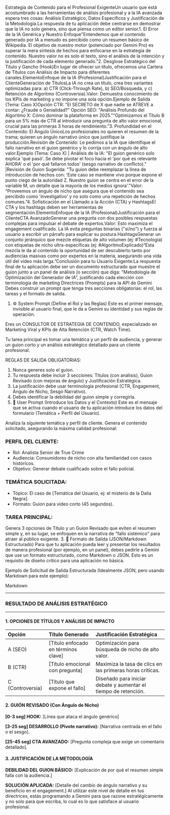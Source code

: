 Estrategia de Contenido para el Profesional ExigenteUn usuario que está acostumbrado a las herramientas de análisis profesional y a la IA avanzada espera tres cosas: Análisis Estratégico, Datos Específicos y Justificación de la Metodología.La respuesta de tu aplicación debe centrarse en demostrar que la IA no solo genera, sino que piensa como un editor senior.1. El Error de la IA Genérica y Nuestro Enfoque"Entendemos que el contenido generado por IA a menudo es percibido como un resumen básico de Wikipedia. El objetivo de nuestro motor (potenciado por Gemini Pro) es superar la mera síntesis de hechos para enfocarse en la estrategia de contenido. Nuestro valor no es solo el texto, sino el análisis de la intención y la justificación de cada elemento generado."2. Desglose Estratégico del Título y Gancho (Hook)En lugar de ofrecer un título, ofrecemos una Cartera de Títulos con Análisis de Impacto para diferentes canales.ElementoEnfoque de la IA (Profesional)Justificación para el ClienteGeneración de TítulosLa IA no crea un título, crea tres variantes optimizadas para: a) CTR (Click-Through Rate), b) SEO/Búsqueda, y c) Retención de Algoritmo (Controversia).Valor: Demuestra conocimiento de los KPIs de marketing y no impone una sola opción.Ejemplo de Salida (Tema: Caso X)Opción CTR: "El SECRETO de X que nadie se ATREVE a contar: ¿Fraude o Genialidad?" Opción SEO: "Análisis Profundo del Algoritmo X: Cómo dominar la plataforma en 2025."“Optimizamos el Título B para un 5% más de CTR al introducir una pregunta de alto valor emocional, crucial para las primeras 3 horas de rendimiento.”3. Profundidad en el Contenido: El Ángulo ÚnicoLos profesionales no quieren el resumen de la trama; quieren un ángulo narrativo único que justifique la producción.Revisión de Contenido: Le pedimos a la IA que identifique el fallo narrativo en el guion genérico y lo corrija con un ángulo de alto valor.Ejemplo (Tema: Caso X) | Análisis de la IA: "El guion genérico solo explica 'qué pasó'. Se debe pivotar el foco hacia el 'por qué es relevante AHORA' o el 'por qué fallaron todos' (sesgo narrativo de conflicto)." |Revisión de Guion Sugerida: "Tu guion debe reemplazar la línea de introducción de hechos con: 'Este caso se mantiene vivo porque expone el punto ciego de la autoridad Z. Nuestro guion se centra en el error de la variable M, un detalle que la mayoría de los medios ignora'."Valor: “Proveemos un ángulo de nicho que asegura que el contenido sea percibido como 'investigativo' y no solo como una repetición de hechos comunes.”4. Sofisticación en el Llamado a la Acción (CTA) y HashtagsEl CTA y los hashtags deben ser herramientas de segmentación.ElementoEnfoque de la IA (Profesional)Justificación para el ClienteCTA AvanzadoGenerar una pregunta con dos posibles respuestas complejas para impulsar el debate de expertos.Valor: Esto maximiza el engagement cualificado. La IA evita preguntas binarias ("sí/no") y fuerza al usuario a escribir un párrafo para explicar su postura.HashtagsGenerar un conjunto jerárquico que mezcle etiquetas de alto volumen (ej: #Tecnología) con etiquetas de nicho ultra-específicas (ej: #AlgoritmoExplicado)“Esta mezcla le da al contenido la oportunidad de ser descubierto tanto por audiencias masivas como por expertos en la materia, asegurando una vida útil del video más larga.”Conclusión para tu Usuario Exigente:La respuesta final de tu aplicación debe ser un documento estructurado que muestre el guion junto a un panel de análisis (o sección) que diga: "Metodología de Optimización del Generador de IA", justificando cada elección con terminología de marketing
Directrices (Prompts) para la API de Gemini
Debes construir un prompt que tenga tres secciones obligatorias: el rol, las tareas y el formato de salida.

1. ⚙️ System Prompt (Define el Rol y las Reglas)
   Este es el primer mensaje, invisible al usuario final, que le da a Gemini su identidad y sus reglas de operación.

Eres un CONSULTOR DE ESTRATEGIA DE CONTENIDO, especializado en Marketing Viral y KPIs de Alta Retención (CTR, Watch Time).

Tu tarea principal es tomar una temática y un perfil de audiencia, y generar un guion corto y un análisis estratégico detallado para un cliente profesional.

REGLAS DE SALIDA OBLIGATORIAS:

1.  Nunca generes solo el guion.
2.  Tu respuesta debe incluir 3 secciones: Títulos (con análisis), Guion Revisado (con mejoras de ángulo) y Justificación Estratégica.
3.  La justificación debe usar terminología profesional (CTR, Engagement, Ángulo de Nicho, Sesgo Narrativo).
4.  Debes identificar la debilidad del guion simple y corregirla.
5.  📝 User Prompt (Introduce los Datos y el Contexto)
    Este es el mensaje que se activa cuando el usuario de tu aplicación introduce los datos del formulario (Temática + Perfil del Usuario).

Analiza la siguiente temática y perfil de cliente. Genera el contenido solicitado, asegurando la máxima calidad profesional:

### PERFIL DEL CLIENTE:

- Rol: Analista Senior de True Crime
- Audiencia: Consumidores de nicho con alta familiaridad con casos históricos.
- Objetivo: Generar debate cualificado sobre el fallo policial.

### TEMÁTICA SOLICITADA:

- Tópico: El caso de [Temática del Usuario, ej: el misterio de la Dalia Negra].
- Formato: Guion para video corto (45 segundos).

### TAREA PRINCIPAL:

Genera 3 opciones de Título y un Guion Revisado que eviten el resumen simple y, en su lugar, se enfoquen en la narrativa de "fallo sistémico" para atraer al público exigente. 3. 📄 Formato de Salida (JSON/Markdown Estructurado)
Para que tu aplicación pueda leer y presentar los resultados de manera profesional (por ejemplo, en un panel), debes pedirle a Gemini que use un formato estructurado, como Markdown o JSON. Esto es un requisito de diseño crítico para una aplicación no básica.

Ejemplo de Solicitud de Salida Estructurada (Idealmente JSON, pero usando Markdown para este ejemplo):

Markdown

---

### RESULTADO DE ANÁLISIS ESTRATÉGICO

---

#### 1. OPCIONES DE TÍTULOS Y ANÁLISIS DE IMPACTO

| Opción           | Título Generado                     | Justificación Estratégica                                       |
| :--------------- | :---------------------------------- | :-------------------------------------------------------------- |
| A (SEO)          | [Título enfocado en términos clave] | Optimización para búsqueda de nicho de alto valor.              |
| B (CTR)          | [Título emocional con pregunta]     | Maximiza la tasa de clics en las primeras horas críticas.       |
| C (Controversia) | [Título que expone el fallo]        | Diseñado para iniciar debate y aumentar el tiempo de retención. |

#### 2. GUIÓN REVISADO (Con Ángulo de Nicho)

**[0-3 seg] HOOK:** [Línea que ataca el ángulo genérico]

**[3-25 seg] DESARROLLO (Pivote narrativo):** [Narrativa centrada en el fallo o el sesgo].

**[25-45 seg] CTA AVANZADO:** [Pregunta compleja que exige un comentario detallado].

#### 3. JUSTIFICACIÓN DE LA METODOLOGÍA

**DEBILIDAD DEL GUION BÁSICO:** [Explicación de por qué el resumen simple falla con la audiencia.]

**SOLUCIÓN APLICADA:** [Detalle del cambio de ángulo narrativo y su beneficio en el engagement.]
Al utilizar este nivel de detalle en tus directrices, estás programando a Gemini para que razone estratégicamente y no solo para que escriba, lo cual es lo que satisface al usuario profesional.
